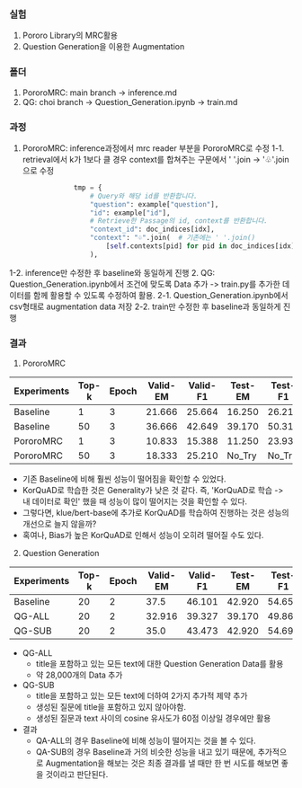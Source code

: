 ### 실험
1. Pororo Library의 MRC활용
2. Question Generation을 이용한 Augmentation

### 폴더
1. PororoMRC: main branch -> inference.md
2. QG: choi branch -> Question_Generation.ipynb -> train.md

### 과정
1. PororoMRC: inference과정에서 mrc reader 부분을 PororoMRC로 수정
  1-1. retrieval에서 k가 1보다 클 경우 context를 합쳐주는 구문에서 ' '.join -> '♧'.join으로 수정
```python
                tmp = {
                    # Query와 해당 id를 반환합니다.
                    "question": example["question"],
                    "id": example["id"],
                    # Retrieve한 Passage의 id, context를 반환합니다.
                    "context_id": doc_indices[idx],
                    "context": "♧".join(  # 기존에는 ' '.join()
                        [self.contexts[pid] for pid in doc_indices[idx]]
                    ),
```
  1-2. inference만 수정한 후 baseline와 동일하게 진행
2. QG: Question_Generation.ipynb에서 조건에 맞도록 Data 추가 -> train.py를 추가한 데이터를 함께 활용할 수 있도록 수정하여 활용.
  2-1. Question_Generation.ipynb에서 csv형태로 augmentation data 저장
  2-2. train만 수정한 후 baseline과 동일하게 진행
  
### 결과
1. PororoMRC

|Experiments|Top-k|Epoch|Valid-EM|Valid-F1|Test-EM|Test-F1|
|---|---|---|---|---|---|---|
|Baseline|1|3|21.666|25.664|16.250|26.210|
|Baseline|50|3|36.666|42.649|39.170|50.310|
|PororoMRC|1|3|10.833|15.388|11.250|23.930|
|PororoMRC|50|3|18.333|25.210|No_Try|No_Try|

- 기존 Baseline에 비해 훨씬 성능이 떨어짐을 확인할 수 있었다.
- KorQuAD로 학습한 것은 Generality가 낮은 것 같다. 즉, 'KorQuAD로 학습 -> 내 데이터로 확인' 했을 때 성능이 많이 떨어지는 것을 확인할 수 있다.
- 그렇다면, klue/bert-base에 추가로 KorQuAD를 학습하여 진행하는 것은 성능의 개선으로 늘지 않을까?
- 혹여나, Bias가 높은 KorQuAD로 인해서 성능이 오히려 떨어질 수도 있다.

2. Question Generation

|Experiments|Top-k|Epoch|Valid-EM|Valid-F1|Test-EM|Test-F1|
|---|---|---|---|---|---|---|
|Baseline|20|2|37.5|46.101|42.920|54.653|
|QG-ALL|20|2|32.916|39.327|39.170|49.860|
|QG-SUB|20|2|35.0|43.473|42.920|54.690|

- QG-ALL
  - title을 포함하고 있는 모든 text에 대한 Question Generation Data를 활용
  - 약 28,000개의 Data 추가
- QG-SUB
  - title을 포함하고 있는 모든 text에 더하여 2가지 추가적 제약 추가
  - 생성된 질문에 title을 포함하고 있지 않아야함.
  - 생성된 질문과 text 사이의 cosine 유사도가 60점 이상일 경우에만 활용  
- 결과
  - QA-ALL의 경우 Baseline에 비해 성능이 떨어지는 것을 볼 수 있다.
  - QA-SUB의 경우 Baseline과 거의 비슷한 성능을 내고 있기 때문에, 추가적으로 Augmentation을 해보는 것은 최종 결과를 낼 때만 한 번 시도를 해보면 좋을 것이라고 판단된다.
   

